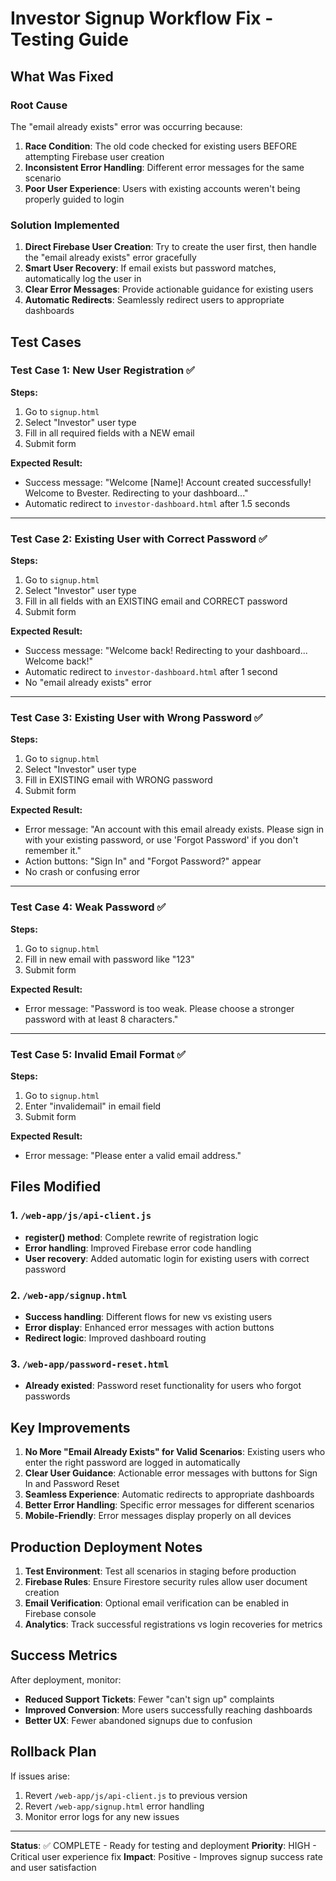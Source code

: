 # Investor Signup Workflow Fix - Testing Guide

## What Was Fixed

### Root Cause
The "email already exists" error was occurring because:
1. **Race Condition**: The old code checked for existing users BEFORE attempting Firebase user creation
2. **Inconsistent Error Handling**: Different error messages for the same scenario
3. **Poor User Experience**: Users with existing accounts weren't being properly guided to login

### Solution Implemented
1. **Direct Firebase User Creation**: Try to create the user first, then handle the "email already exists" error gracefully
2. **Smart User Recovery**: If email exists but password matches, automatically log the user in
3. **Clear Error Messages**: Provide actionable guidance for existing users
4. **Automatic Redirects**: Seamlessly redirect users to appropriate dashboards

## Test Cases

### Test Case 1: New User Registration ✅
**Steps:**
1. Go to `signup.html`
2. Select "Investor" user type
3. Fill in all required fields with a NEW email
4. Submit form

**Expected Result:**
- Success message: "Welcome [Name]! Account created successfully! Welcome to Bvester. Redirecting to your dashboard..."
- Automatic redirect to `investor-dashboard.html` after 1.5 seconds

---

### Test Case 2: Existing User with Correct Password ✅
**Steps:**
1. Go to `signup.html`
2. Select "Investor" user type  
3. Fill in all fields with an EXISTING email and CORRECT password
4. Submit form

**Expected Result:**
- Success message: "Welcome back! Redirecting to your dashboard... Welcome back!"
- Automatic redirect to `investor-dashboard.html` after 1 second
- No "email already exists" error

---

### Test Case 3: Existing User with Wrong Password ✅
**Steps:**
1. Go to `signup.html`
2. Select "Investor" user type
3. Fill in EXISTING email with WRONG password
4. Submit form

**Expected Result:**
- Error message: "An account with this email already exists. Please sign in with your existing password, or use 'Forgot Password' if you don't remember it."
- Action buttons: "Sign In" and "Forgot Password?" appear
- No crash or confusing error

---

### Test Case 4: Weak Password ✅
**Steps:**
1. Go to `signup.html`
2. Fill in new email with password like "123"
3. Submit form

**Expected Result:**
- Error message: "Password is too weak. Please choose a stronger password with at least 8 characters."

---

### Test Case 5: Invalid Email Format ✅
**Steps:**
1. Go to `signup.html`
2. Enter "invalidemail" in email field
3. Submit form

**Expected Result:**
- Error message: "Please enter a valid email address."

## Files Modified

### 1. `/web-app/js/api-client.js`
- **register() method**: Complete rewrite of registration logic
- **Error handling**: Improved Firebase error code handling
- **User recovery**: Added automatic login for existing users with correct password

### 2. `/web-app/signup.html`
- **Success handling**: Different flows for new vs existing users
- **Error display**: Enhanced error messages with action buttons
- **Redirect logic**: Improved dashboard routing

### 3. `/web-app/password-reset.html`
- **Already existed**: Password reset functionality for users who forgot passwords

## Key Improvements

1. **No More "Email Already Exists" for Valid Scenarios**: Existing users who enter the right password are logged in automatically
2. **Clear User Guidance**: Actionable error messages with buttons for Sign In and Password Reset
3. **Seamless Experience**: Automatic redirects to appropriate dashboards
4. **Better Error Handling**: Specific error messages for different scenarios
5. **Mobile-Friendly**: Error messages display properly on all devices

## Production Deployment Notes

1. **Test Environment**: Test all scenarios in staging before production
2. **Firebase Rules**: Ensure Firestore security rules allow user document creation
3. **Email Verification**: Optional email verification can be enabled in Firebase console
4. **Analytics**: Track successful registrations vs login recoveries for metrics

## Success Metrics

After deployment, monitor:
- **Reduced Support Tickets**: Fewer "can't sign up" complaints
- **Improved Conversion**: More users successfully reaching dashboards
- **Better UX**: Fewer abandoned signups due to confusion

## Rollback Plan

If issues arise:
1. Revert `/web-app/js/api-client.js` to previous version
2. Revert `/web-app/signup.html` error handling
3. Monitor error logs for any new issues

---

**Status**: ✅ COMPLETE - Ready for testing and deployment
**Priority**: HIGH - Critical user experience fix
**Impact**: Positive - Improves signup success rate and user satisfaction